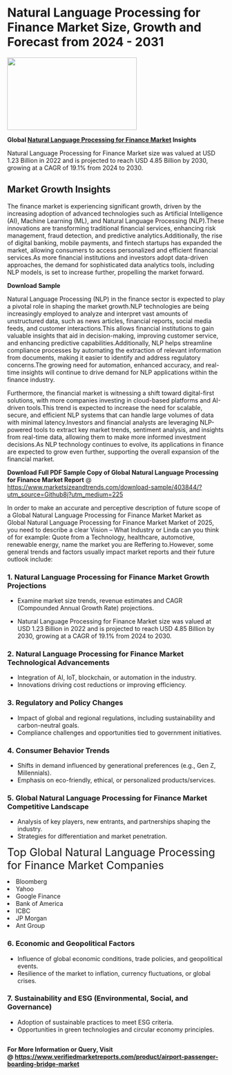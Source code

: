 <H1>Natural Language Processing for Finance Market Size, Growth and Forecast from 2024 - 2031</H1><img class="aligncenter size-medium wp-image-584254" src="https://thirdeyenews.in/wp-content/uploads/2024/09/Global-Market-Research-300x168.jpeg" alt="" width="300" height="168" /><p><strong>Global&nbsp;<a href="https://www.marketsizeandtrends.com/download-sample/403844/?utm_source=Github8j?utm_medium=225">Natural Language Processing for Finance Market</a> Insights</strong></p><p>Natural Language Processing for Finance Market size was valued at USD 1.23 Billion in 2022 and is projected to reach USD 4.85 Billion by 2030, growing at a CAGR of 19.1% from 2024 to 2030.</p><p><h2>Market Growth Insights</h2> <p>The finance market is experiencing significant growth, driven by the increasing adoption of advanced technologies such as Artificial Intelligence (AI), Machine Learning (ML), and Natural Language Processing (NLP).These innovations are transforming traditional financial services, enhancing risk management, fraud detection, and predictive analytics.Additionally, the rise of digital banking, mobile payments, and fintech startups has expanded the market, allowing consumers to access personalized and efficient financial services.As more financial institutions and investors adopt data-driven approaches, the demand for sophisticated data analytics tools, including NLP models, is set to increase further, propelling the market forward.</p> <p><strong>Download Sample</strong></p> <p>Natural Language Processing (NLP) in the finance sector is expected to play a pivotal role in shaping the market growth.NLP technologies are being increasingly employed to analyze and interpret vast amounts of unstructured data, such as news articles, financial reports, social media feeds, and customer interactions.This allows financial institutions to gain valuable insights that aid in decision-making, improving customer service, and enhancing predictive capabilities.Additionally, NLP helps streamline compliance processes by automating the extraction of relevant information from documents, making it easier to identify and address regulatory concerns.The growing need for automation, enhanced accuracy, and real-time insights will continue to drive demand for NLP applications within the finance industry.<p>Furthermore, the financial market is witnessing a shift toward digital-first solutions, with more companies investing in cloud-based platforms and AI-driven tools.This trend is expected to increase the need for scalable, secure, and efficient NLP systems that can handle large volumes of data with minimal latency.Investors and financial analysts are leveraging NLP-powered tools to extract key market trends, sentiment analysis, and insights from real-time data, allowing them to make more informed investment decisions.As NLP technology continues to evolve, its applications in finance are expected to grow even further, supporting the overall expansion of the financial market.</p> <p><span class=""><strong>Download Full PDF Sample Copy of Global Natural Language Processing for Finance Market Report</strong> @ <a href="https://www.marketsizeandtrends.com/download-sample/403844/?utm_source=Github8j?utm_medium=225" target="_blank">https://www.marketsizeandtrends.com/download-sample/403844/?utm_source=Github8j?utm_medium=225</a></span></p><p>In order to make an accurate and perceptive description of future scope of a Global&nbsp;Natural Language Processing for Finance Market Market as Global&nbsp;Natural Language Processing for Finance Market Market of 2025, you need to describe a clear Vision &ndash; What Industry or Linda can you think of for example: Quote from a Technology, healthcare, automotive, renewable energy, name the market you are Reffering to.However, some general trends and factors usually impact market reports and their future outlook include:</p><h3>1.&nbsp;<strong>Natural Language Processing for Finance Market Growth Projections</strong></h3><ul><li>Examine market size trends, revenue estimates and CAGR (Compounded Annual Growth Rate) projections.</li><li><p>Natural Language Processing for Finance Market size was valued at USD 1.23 Billion in 2022 and is projected to reach USD 4.85 Billion by 2030, growing at a CAGR of 19.1% from 2024 to 2030.</p></li></ul><h3>2.&nbsp;<strong>Natural Language Processing for Finance Market Technological Advancements</strong></h3><ul><li>Integration of AI, IoT, blockchain, or automation in the industry.</li><li>Innovations driving cost reductions or improving efficiency.</li></ul><h3>3.&nbsp;<strong>Regulatory and Policy Changes</strong></h3><ul><li>Impact of global and regional regulations, including sustainability and carbon-neutral goals.</li><li>Compliance challenges and opportunities tied to government initiatives.</li></ul><h3>4.&nbsp;<strong>Consumer Behavior Trends</strong></h3><ul><li>Shifts in demand influenced by generational preferences (e.g., Gen Z, Millennials).</li><li>Emphasis on eco-friendly, ethical, or personalized products/services.</li></ul><h3>5.&nbsp;<strong>Global Natural Language Processing for Finance Market Competitive Landscape</strong></h3><ul><li>Analysis of key players, new entrants, and partnerships shaping the industry.</li><li>Strategies for differentiation and market penetration.</li></ul><p data-pm-slice="1 1 []"><span style="color: inherit; font-family: inherit; font-size: 25px;">Top Global Natural Language Processing for Finance Market Companies</span></p><div class="" data-test-id=""><p><li>Bloomberg</li><li> Yahoo</li><li> Google Finance</li><li> Bank of America</li><li> ICBC</li><li> JP Morgan</li><li> Ant Group</li></p></div><h3>6.&nbsp;<strong>Economic and Geopolitical Factors</strong></h3><ul><li>Influence of global economic conditions, trade policies, and geopolitical events.</li><li>Resilience of the market to inflation, currency fluctuations, or global crises.</li></ul><h3>7.&nbsp;<strong>Sustainability and ESG (Environmental, Social, and Governance)</strong></h3><ul><li>Adoption of sustainable practices to meet ESG criteria.</li><li>Opportunities in green technologies and circular economy principles.</li></ul><h2><strong style="font-size: 14px;">For More Information or Query, Visit @&nbsp;</strong><a style="background-color: #ffffff; font-size: 14px;" href="https://www.marketsizeandtrends.com/report/natural-language-processing-for-finance-market/" target="_blank">https://www.verifiedmarketreports.com/product/airport-passenger-boarding-bridge-market</a></h2>
